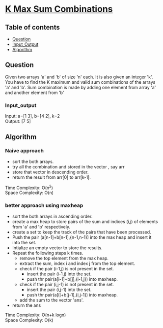 # [K Max Sum Combinations](https://www.codingninjas.com/studio/problems/day-29-k-max-sum-combinations_8230768?challengeSlug=striver-sde-challenge&leftPanelTab=0)

## Table of contents

- [Question](#question)
- [Input_Output](#input_output)
- [Algorithm](#algorithm)

## Question
Given two arrays 'a' and 'b' of size 'n' each. It is also given an integer 'k'. You have to find the K maximum and valid sum combinations of the arrays 'a' and 'b'. Sum combination is made by adding one element from array 'a' and another element from 'b'

### Input_output
Input: a=[1 3], b=[4 2], k=2</br>
Output: [7 5]

## Algorithm

### Naive approach
- sort the both arrays.
- try all the combination and stored in the vector , say arr
- store that vector in descending order.
- return the result from arr[0] to arr[k-1].

Time Complexity: O(n<sup>2</sup>)</br>
Space Complexity: O(n)

### better approach using maxheap
- sort the both arrays in ascending order.
- create a max heap to store pairs of the sum and indices (i,j) of elements from 'a' and 'b' respectively.
- create a set to keep the track of the pairs that have been processed.
- Push the pair (a[n-1]+b[n-1],{n-1,n-1}) into the max heap and insert it into the set.
- Intialize an empty vector to store the results.
- Repeat the following steps k times.
    - remove the top element from the max heap.
    - extract the sum, index i and index j from the top element.
    - check if the pair (i-1,j) is not present in the set.
        - insert the pair (i-1,j) into the set.
        - push thr pair(a[i-1]+b[j],{i-1,j}) into maxheap.
    - check if the pair (i,j-1) is not present in the set.
        - insert the pair (i,j-1) into the set.
        - push thr pair(a[i]+b[j-1],{i,j-1}) into maxheap.
    - add the sum to the vector 'ans'.
- return the ans

Time Complexity: O(n+k logn)</br>
Space Complexity: O(k)


